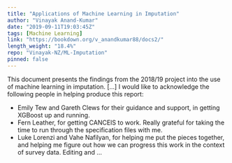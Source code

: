 ```yaml
---
title: "Applications of Machine Learning in Imputation"
author: "Vinayak Anand-Kumar"
date: "2019-09-11T19:03:45Z"
tags: [Machine Learning]
link: "https://bookdown.org/v_anandkumar88/docs2/"
length_weight: "18.4%"
repo: "Vinayak-NZ/ML-Imputation"
pinned: false
---
```


This document presents the findings from the 2018/19 project into the use of machine learning in imputation. [...] I would like to acknowledge the following people in helping produce this report:
- Emily Tew and Gareth Clews for their guidance and support, in getting XGBoost up and running.
- Fern Leather, for getting CANCEIS to work. Really grateful for taking the time to run through the specification files with me.
- Luke Lorenzi and Vahe Nafilyan, for helping me put the pieces together, and helping me figure out how we can progress this work in the context of survey data. Editing and ...
